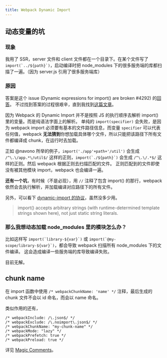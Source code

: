```yaml
---
title: Webpack Dynamic Import
---
```



## 动态变量的坑

### 现象

我用了 SSR，server 文件和 client 文件都在一个目录下。在某个文件写了 ``import(`../${path}`)``，启动编译时把 node_modules 下的很多服务端的库都扫描了一遍。（因为 server.js 引用了很多服务端库）

### 原因

答案是这个 issue (Dynamic expressions for import() are broken #4292) 的[回答](https://github.com/webpack/webpack/issues/4292#issuecomment-451034292)。
不过找到答案的过程很艰辛，直到我找到[这篇文章](https://medium.com/@oprearocks/es6-dynamic-import-and-webpack-memory-leaks-fa09f98f3243)。

因为 Webpack 的 Dynamic Import 并不是按照 JS 的执行顺序去解析 import() 里的变量。而是纯语法字面上的解析。
单纯的 `import(specifier)` 会失败，是因为 webpack import 必须要有基本的文件路径信息，而变量 `specifier` 可以代表任何值，webpack **无法猜到**你想加载具体哪个文件，所以只能把该路径下所有文件都编译成 chunk，在运行时去加载。

正如 @navono 所举的例子，`import('./app'+path+'/util')` 会生成 `/^\.\/app.*\/util$/` 这样的正则，``import(`./${path}`)`` 会生成 `/^\.\/.*$/` 这样的正则。然后 webpack 根据正则去扫描匹配的文件。
正则匹配到的文件即使没有被其他模块 import，webpack 也会编译一遍。


**还有一个坑**，有时候（不是必现），用 `//` 注释了包含 import() 的那行，webpack 依然会去执行解析，并加载编译对应路径下的所有文件。

另外，可以看下 [dynamic-import 的协议](https://github.com/tc39/proposal-dynamic-import)，虽然没多少用。

> import() accepts arbitrary strings (with runtime-determined template strings shown here), not just static string literals.


### 那么我想动态加载 node_modules 里的模块怎么办？

比如这样写 ``import(`library-${var}`)`` 或 ``import(`@my-scope/library-${var}`)``，都会导致 webpack 扫描所有 node_modules 下的文件编译。
这会造成编译一些服务端的库导致编译失败。

目前无解。


## chunk name

在 import 函数中使用 `/* webpackChunkName: 'name' */` 注释，最后生成的 chunk 文件不会以 id 命名，而会以 name 命名。

类似作用的还有，

```
/* webpackInclude: /\.json$/ */
/* webpackExclude: /\.noimport\.json$/ */
/* webpackChunkName: "my-chunk-name" */
/* webpackMode: "lazy" */
/* webpackPrefetch: true */
/* webpackPreload: true */
```

详见 [Magic Comments](https://webpack.docschina.org/api/module-methods/#magic-comments)。
